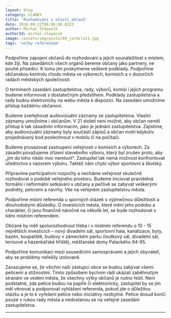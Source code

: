 ```yaml
---
layout: blog
category: CLANKY
title: 'Rozhodování s účastí občanů'
date: 2018-09-22T06:06:00.032Z
author: Michal Štěpaník
authorId: michal.stepanik
image: /assets/img/posts/04_jarmila11.jpg
tags: 'volby referendum'
---
```

Podpoříme zapojení občanů do rozhodování a jejich sounáležitost s místem, kde žijí. Na zasedáních všech orgánů bereme občany jako partnery, ne pouhé přísedící. K tomu jim poskytneme veškeré podklady. Podpoříme občanskou kontrolu chodu města ve výborech, komisích a v dozorčích radách městských společností.

   O termínech zasedání zastupitelstva, rady, výborů, komisí i jejich programu budeme informovat s dostatečným předstihem. Podklady zastupitelstva a rady budou elektronicky na webu města k dispozici. Na zasedání umožníme přístup každému občanovi.
   
   Budeme zveřejňovat audiovizuální záznamy ze zastupitelstva. Vlastní záznamy umožníme i občanům. V 21 století není možné, aby občan neměl přístup k tak zásadním informacím, jako je jednání zastupitelstva. Zajistíme, aby audiovizuální záznamy byly součástí zápisů a občan mohl kdykoliv projednávaný bod poslechnout v mobilu či na počítači. 
   
   Budeme prosazovat zastoupení veřejnosti v komisích a výborech. Za zásadní považujeme zřízení stavebního výboru, který byl zrušen proto, aby „jim do toho nikdo moc nemluvil“.  Zastupitel tak nemá možnost konfrontovat úřednictvo s názorem výboru. Taktéž nám chybí výbor sportovní a školský.
   
   Připravíme participativní rozpočty a necháme veřejnost skutečně rozhodovat o podobě veřejného prostoru. 
   Budeme iniciovat pravidelná formální i neformální setkávání s občany a pečlivě se zabývat veškerými podněty, peticemi a návrhy. Vše na veřejném zastupitelstvu města.
   
   Podpoříme místní referenda u sporných otázek s výjimečnou důležitostí a dlouhodobými důsledky.  O investicích města, které mění jeho podobu a charakter, či jsou finančně náročné na několik let, se bude rozhodovat s lidmi místním referendem. 
   
   Občané by měli spolurozhodnout třeba i v místním referendu o  10 - 15 největších investicích – nový divadelní sál, sportovní hala, kanalizace, byty, bazén, koupaliště, budovy v zámeckém parku (loutkový sál, divadelní sál, tenisové a házenkářské hřiště), měšťanské domy Palackého 94-95. 
   
   Podpoříme komunikaci mezi sousedícími samosprávami a jejich obyvateli, aby se problémy neřešily izolovaně.
   
   Zavazujeme se, že všichni naši zástupci obce se budou zabývat všemi peticemi a stížnostmi. Tímto způsobem bychom rádi ukázali zaběhnutým stranám ve vedení města, že všechny výtky občanů je nutno řešit. Není podstatné, zda petice budou na papíře či elektronicky, zastupitel by se jim měl věnovat a podporovat vyhlášení referenda, pokud jde o důležitou otázku a je to k vyřešení petice nebo iniciativy nezbytné. Petice dosud končí pouze v rukou rady města a nedostanou se na veřejné zasedání zastupitelstva.

- - -
